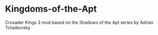 # Kingdoms-of-the-Apt
Crusader Kings 3 mod based on the Shadows of the Apt series by Adrian Tchaikovsky
